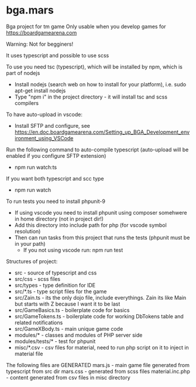 # bga.mars
Bga project for tm game
Only usable when you develop games for https://boardgamearena.com

Warning: Not for begginers!

It uses typescript and possible to use scss

To use you need tsc (typescript), which will be installed by npm, which is part of nodejs
* Install nodejs (search web on how to install for your platform), i.e. sudo apt-get install nodejs
* Type "npm i" in the project directory - it will install tsc and scss compilers

To have auto-upload in vscode:
* Install SFTP and configure, see https://en.doc.boardgamearena.com/Setting_up_BGA_Development_environment_using_VSCode

Run the following command to auto-compile typescript (auto-upload will be enabled if you configure SFTP extension)
* npm run watch:ts

If you want both typescript and scc type
* npm run watch

To run tests you need to install phpunit-9
* If using vscode you need to install phpunit using composer somehwere in home directory (not in project dir!)
* Add this directory into include path for php (for vscode symbol resolution)
* Then can run tasks from this project that runs the tests (phpunit must be in your path)
  * If you not using vscode run: npm run test

Structures of project:
* src - source of typescript and css
* src/css - scss files 
* src/types - type definition for IDE
* src/*.ts - type script files for the game
* src/Zain.ts - its the only dojo file, include everythings. Zain its like Main but starts with Z because I want it to be last
* src/GameBasics.ts - boilerplate code for basics
* src/GameTokens.ts - boilerplate code for working DbTokens table and related notifications
* src/GameXBody.ts - main unique game code
* modules/* -  classes and modules of PHP server side
* modules/tests/* - test for phpunit
* misc/*.csv - csv files for material, need to run php script on it to inject in material file

The following files are GENERATED
mars.js - main game file generated from typescript from src dir
mars.css - generated from scss files
material.inc.php - content generated from csv files in misc directory